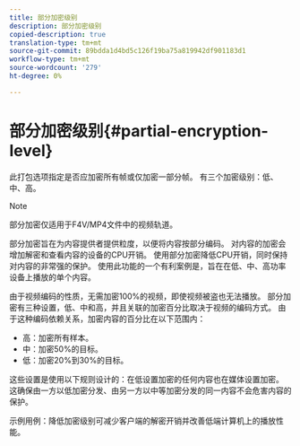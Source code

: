 ```yaml
---
title: 部分加密级别
description: 部分加密级别
copied-description: true
translation-type: tm+mt
source-git-commit: 89bdda1d4bd5c126f19ba75a819942df901183d1
workflow-type: tm+mt
source-wordcount: '279'
ht-degree: 0%

---
```



# 部分加密级别{#partial-encryption-level}

此打包选项指定是否应加密所有帧或仅加密一部分帧。 有三个加密级别：低、中、高。

>[!NOTE]
>
>部分加密仅适用于F4V/MP4文件中的视频轨道。

部分加密旨在为内容提供者提供粒度，以便将内容按部分编码。 对内容的加密会增加解密和查看内容的设备的CPU开销。 使用部分加密降低CPU开销，同时保持对内容的非常强的保护。 使用此功能的一个有利案例是，旨在在低、中、高功率设备上播放的单个内容。

由于视频编码的性质，无需加密100%的视频，即使视频被盗也无法播放。 部分加密有三种设置，低、中和高，并且关联的加密百分比取决于视频的编码方式。 由于这种编码依赖关系，加密内容的百分比在以下范围内：

* 高：加密所有样本。
* 中：加密50%的目标。
* 低：加密20%到30%的目标。

这些设置是使用以下规则设计的：在低设置加密的任何内容也在媒体设置加密。 这确保由一方以低加密分发、由另一方以中等加密分发的同一内容不会危害内容的保护。

示例用例：降低加密级别可减少客户端的解密开销并改善低端计算机上的播放性能。
